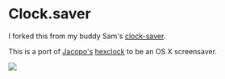 # Clock.saver

I forked this from my buddy Sam's [clock-saver](github.com/soffes/clock-saver).

This is a port of [Jacopo's](Jacopo) [hexclock](http://www.jacopocolo.com/hexclock/) to be an OS X screensaver.

![](http://f.cl.ly/items/0n1g3p2G2v1b2L09112J/Screen%20Shot%202014-08-25%20at%2023.37.31.png)
